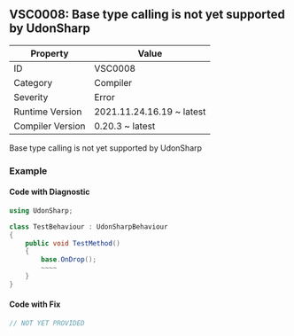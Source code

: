 ## VSC0008: Base type calling is not yet supported by UdonSharp

| Property         | Value                     | 
| ---------------- | ------------------------- | 
| ID               | VSC0008                   | 
| Category         | Compiler                  | 
| Severity         | Error                     | 
| Runtime Version  | 2021.11.24.16.19 ~ latest | 
| Compiler Version | 0.20.3 ~ latest           | 

Base type calling is not yet supported by UdonSharp  

### Example

#### Code with Diagnostic


```csharp
using UdonSharp;

class TestBehaviour : UdonSharpBehaviour
{
    public void TestMethod()
    {
        base.OnDrop();
        ~~~~
    }
}
```

#### Code with Fix


```csharp
// NOT YET PROVIDED
```


